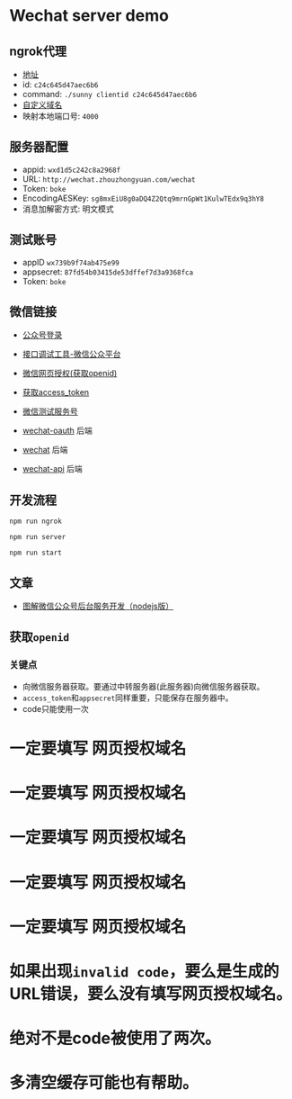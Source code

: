 # Wechat server demo


## ngrok代理

- [地址](https://ngrok.cc/user.html)
- id: `c24c645d47aec6b6`
- command: `./sunny clientid c24c645d47aec6b6`
- [自定义域名](https://domains.google.com)
- 映射本地端口号: `4000`

## 服务器配置
- appid: `wxd1d5c242c8a2968f`
- URL: `http://wechat.zhouzhongyuan.com/wechat`
- Token: `boke`
- EncodingAESKey: `sg8mxEiU8g0aDQ4Z2Qtq9mrnGpWt1KulwTEdx9q3hY8`
- 消息加解密方式: 明文模式

## 测试账号
- appID `wx739b9f74ab475e99`
- appsecret: `87fd54b03415de53dffef7d3a9368fca`
- Token: `boke`

## 微信链接
- [公众号登录](https://mp.weixin.qq.com/)

- [接口调试工具-微信公众平台](https://mp.weixin.qq.com/debug/)

- [微信网页授权(获取openid)](https://mp.weixin.qq.com/wiki?t=resource/res_main&id=mp1421140842)

- [获取access_token](https://mp.weixin.qq.com/wiki?t=resource/res_main&id=mp1421140183)
- [微信测试服务号](https://mp.weixin.qq.com/debug/cgi-bin/sandbox?t=sandbox/login)
- [wechat-oauth](https://github.com/node-webot/wechat-oauth) 后端
- [wechat](https://github.com/node-webot/wechat) 后端
- [wechat-api](https://github.com/node-webot/wechat-api) 后端

## 开发流程

```
npm run ngrok
```
```
npm run server
```
```
npm run start
```

## 文章

- [图解微信公众号后台服务开发（nodejs版）](http://imweb.io/topic/56363fbc09e01a534b461ec1)

## 获取`openid`
### 关键点
- 向微信服务器获取。要通过中转服务器(此服务器)向微信服务器获取。
- `access_token`和`appsecret`同样重要，只能保存在服务器中。
- code只能使用一次
# 一定要填写 网页授权域名
# 一定要填写 网页授权域名
# 一定要填写 网页授权域名
# 一定要填写 网页授权域名
# 一定要填写 网页授权域名

# 如果出现`invalid code`，要么是生成的URL错误，要么没有填写网页授权域名。
# 绝对不是code被使用了两次。
# 多清空缓存可能也有帮助。
